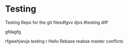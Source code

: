 # Testing

Testing Repo for the git filesdfgvv djvs
#testing diff

gfdagfg


rfgwehjwvja
testing r
 Hello Rebase
reabse master conflicts
